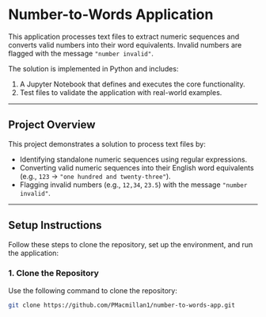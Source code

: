 # Number-to-Words Application

This application processes text files to extract numeric sequences and converts valid numbers into their word equivalents. Invalid numbers are flagged with the message `"number invalid"`. 

The solution is implemented in Python and includes:
1. A Jupyter Notebook that defines and executes the core functionality.
2. Test files to validate the application with real-world examples.

---

## Project Overview

This project demonstrates a solution to process text files by:
- Identifying standalone numeric sequences using regular expressions.
- Converting valid numeric sequences into their English word equivalents (e.g., `123` → `"one hundred and twenty-three"`).
- Flagging invalid numbers (e.g., `12,34`, `23.5`) with the message `"number invalid"`.

---

## Setup Instructions

Follow these steps to clone the repository, set up the environment, and run the application:

### **1. Clone the Repository**
Use the following command to clone the repository:
```bash
git clone https://github.com/PMacmillan1/number-to-words-app.git

